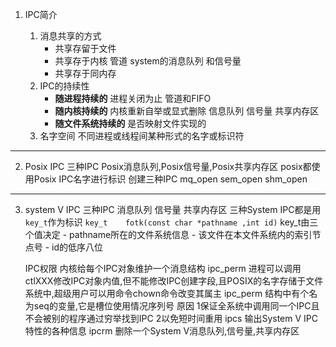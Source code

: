 
1. IPC简介

    1. 消息共享的方式
        - 共享存留于文件
        - 共享存于内核   管道 system的消息队列 和信号量
        - 共享存于同内存
    2. IPC的持续性
        - **随进程持续的** 进程关闭为止  管道和FIFO 
        - **随内核持续的** 内核重新自举或显式删除    信息队列 信号量 共享内存区
        - **随文件系统持续的** 是否映射文件实现的
    3. 名字空间
        不同进程或线程间某种形式的名字或标识符
     
     
---
2. Posix IPC
    三种IPC Posix消息队列,Posix信号量,Posix共享内存区
    posix都使用Posix IPC名字进行标识
    创建三种IPC mq_open sem_open shm_open
    
---
3. system V IPC
   三种IPC 消息队列 信号量 共享内存区
   三种System IPC都是用 `key_t`作为标识 `key_t    fotk(const char *pathname ,int id)`
   key_t由三个值决定
       - pathname所在的文件系统信息
       - 该文件在本文件系统内的索引节点号
       - id的低序八位
       
   IPC权限
      内核给每个IPC对象维护一个消息结构 ipc_perm
      进程可以调用ctlXXX修改IPC对象内值,但不能修改IPC创建字段,且POSIX的名字存储于文件系统中,超级用户可以用命令chown命令改变其属主
      ipc_perm 结构中有个名为seq的变量,它是槽位使用情况序列号  原因 1保证全系统中调用同一个IPC且不会被别的程序通过穷举找到IPC 2以免短时间重用
      ipcs 输出System V IPC特性的各种信息 ipcrm 删除一个System V消息队列,信号量,共享内存区
      
      
    